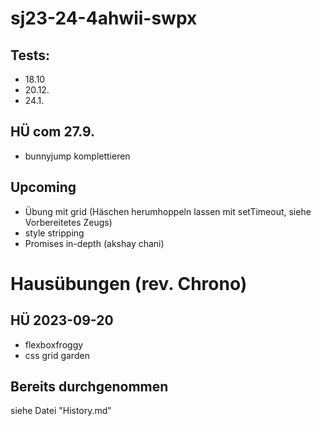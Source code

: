 # sj23-24-4ahwii-swpx

## Tests:

-   18.10
-   20.12.
-   24.1.

## HÜ com 27.9.

-   bunnyjump komplettieren

## Upcoming

-   Übung mit grid (Häschen herumhoppeln lassen mit setTimeout, siehe
    Vorbereitetes Zeugs)
-   style stripping
-   Promises in-depth (akshay chani)

# Hausübungen (rev. Chrono)

## HÜ 2023-09-20

-   flexboxfroggy
-   css grid garden

## Bereits durchgenommen

siehe Datei "History.md"
